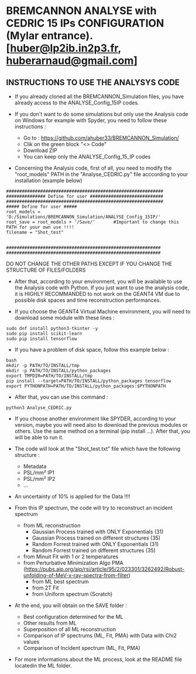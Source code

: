 # BREMCANNON ANALYSE with CEDRIC 15 IPs CONFIGURATION (Mylar entrance). [huber@lp2ib.in2p3.fr, huberarnaud@gmail.com]

## INSTRUCTIONS TO USE THE ANALYSYS CODE
- If you already cloned all the BREMCANNON_Simulation files, you have already access to the ANALYSE_Config_15IP codes.

- If you don't want to do some simulations but only use the Analysis code on Windows for example with Spyder, you need to follow these instructions :
    - Go to : https://github.com/ahuber33/BREMCANNON_Simulation/
    - Clik on the green block "<> Code"
    - Download ZIP
    - You can keep only the ANALYSE_Config_15_IP codes
 

- Concerning the Analysis code, first of all, you need to modify the "root_models" PATH in the "Analyse_CEDRIC.py" file acccording to your installation (example below)
```
############################################################
############### Define for user ############################
############################################################
##### Define for user #####
root_models = 'D:/Simulations/BREMCANNON_Simulation/ANALYSE_Config_15IP/'
root_save = root_models + '/Save/'       #Important to change this PATH for your own use !!!!
filename = "Shot_test"


###########################################################
###########################################################
```  
DO NOT CHANGE THE OTHER PATHS EXCEPT IF YOU CHANGE THE STRUCTURE OF FILES/FOLDERS

- After that, according to your environment, you will be available to use the Analysis code with Python. If you just want to use the analysis code, it is HIGHLY RECOMMANDED to not work on the GEANT4 VM due to possible disk spaces and time reconstruction performances.

- If you choose the GEANT4 Virtual Machine environment, you will need to download some module with these lines :
```
sudo dnf install python3-tkinter -y
sudo pip install scikit-learn
sudo pip install tensorflow
```  
- If you have a problem of disk space, follow this example below :
```
bash
mkdir -p PATH/TO/INSTALL/tmp
mkdir -p PATH/TO/INSTALL/python_packages
export TMPDIR=PATH/TO/INSTALL/tmp
pip install --target=PATH/TO/INSTALL/python_packages tensorflow
export PYTHONPATH=PATH/TO/INSTALL/python_packages:$PYTHONPATH
```

- After that, you can use this command :
```
python3 Analyse_CEDRIC.py
```  

- If you choose another environment like SPYDER, according to your version, maybe you will need also to download the previous modules or others. Use the same method on a terminal (pip install ...). After that, you will be able to run it.

- The code will look at the "Shot_test.txt" file which have the following structure :
    - Metadata
    - PSL/mm² IP1
    - PSL/mm² IP2
    - ...

- An uncertainty of 10% is applied for the Data !!!! 

- From this IP spectrum, the code will try to reconstruct an incident spectrum 
    - from ML reconstruction
        - Gaussian Process trained with ONLY Exponentials (31)
        - Gaussian Process trained on different structures (35)
        - Random Forrest trained with ONLY Exponentials (31)
        - Random Forrest trained on different structures (35)
    - from Minuit Fit with 1 or 2 temperatures
    - from Perturbative Minimization Algo PMA (https://pubs.aip.org/aip/rsi/article/95/2/023301/3262492/Robust-unfolding-of-MeV-x-ray-spectra-from-filter)
        - from ML best spectrum
        - from 2T Fit
        - from Uniform spectrum (Scratch)

- At the end, you will obtain on the SAVE folder :
    - Best configuration determined for the ML
    - Other results from ML
    - Superposition of all ML reconstruction
    - Comparison of IP spectrums (ML, Fit, PMA) with Data with Chi2 values
    - Comparison of Incident spectrum (ML, Fit, PMA) 

- For more informations about the ML process, look at the README file locatedin the ML folder.